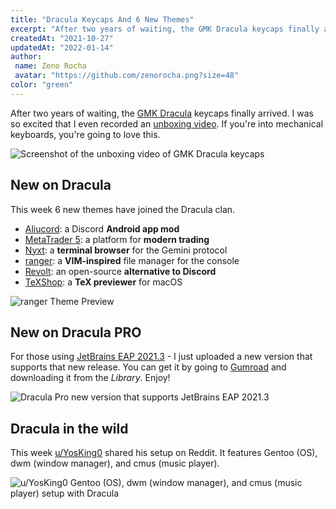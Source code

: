 ```yaml
---
title: "Dracula Keycaps And 6 New Themes"
excerpt: "After two years of waiting, the GMK Dracula keycaps finally arrived. If you're into mechanical keyboards, you're going to love this."
createdAt: "2021-10-27"
updatedAt: "2022-01-14"
author:
 name: Zeno Rocha
 avatar: "https://github.com/zenorocha.png?size=48"
color: "green"
---
```


After two years of waiting, the [GMK Dracula](/gmk) keycaps finally arrived. I was so excited that I even recorded an [unboxing video](https://youtu.be/gWuWhveVxwo). If you're into mechanical keyboards, you're going to love this.

![Screenshot of the unboxing video of GMK Dracula keycaps](/static/img/blog/dracula-keycaps-and-6-new-themes-a.png)

## New on Dracula

This week 6 new themes have joined the Dracula clan.

- [Aliucord](/aliucord): a Discord **Android app mod**
- [MetaTrader 5](/metatrader5): a platform for **modern trading**
- [Nyxt](/nyxt): a **terminal browser** for the Gemini protocol
- [ranger](/ranger): a **VIM-inspired** file manager for the console
- [Revolt](/revolt): an open-source **alternative to Discord**
- [TeXShop](/texshop): a **TeX previewer** for macOS

![ranger Theme Preview](/static/img/blog/dracula-keycaps-and-6-new-themes-b.png)

## New on Dracula PRO

For those using [JetBrains EAP 2021.3](https://blog.jetbrains.com/idea/2021/09/intellij-idea-2021-3-eap-1/) - I just uploaded a new version that supports that new release. You can get it by going to [Gumroad](https://gumroad.com/) and downloading it from the _Library_. Enjoy!

![Dracula Pro new version that supports JetBrains EAP 2021.3](/static/img/blog/dracula-keycaps-and-6-new-themes-c.png)

## Dracula in the wild

This week [u/YosKing0](https://www.reddit.com/r/unixporn/comments/qey8hn/dwm_dracula/) shared his setup on Reddit. It features Gentoo (OS), dwm (window manager), and cmus (music player).

![u/YosKing0 Gentoo (OS), dwm (window manager), and cmus (music player) setup with Dracula](/static/img/blog/dracula-keycaps-and-6-new-themes-d.png)
